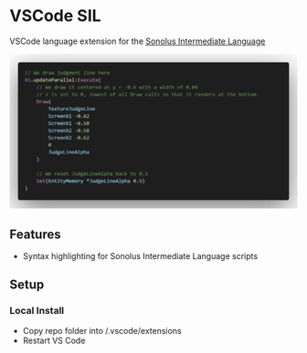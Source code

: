 # VSCode SIL

VSCode language extension for the
[Sonolus Intermediate Language](https://github.com/NonSpicyBurrito/sonolus-wiki/wiki/Sonolus-Intermediate-Language)

![Syntax-highlighting example](docs/code.png)

## Features

  - Syntax highlighting for Sonolus Intermediate Language scripts

## Setup

### Local Install
  - Copy repo folder into <user home>/.vscode/extensions
  - Restart VS Code
